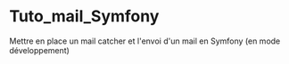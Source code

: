 # Tuto_mail_Symfony
Mettre en place un mail catcher et l'envoi d'un mail en Symfony (en mode développement)
